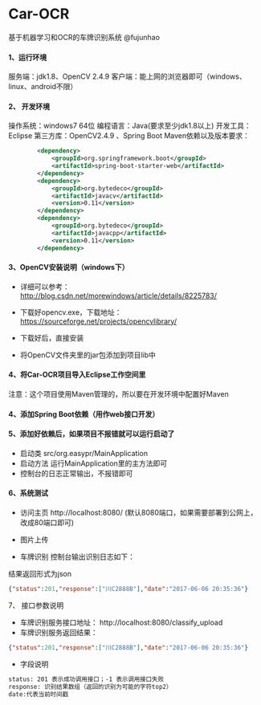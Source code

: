 # Car-OCR
基于机器学习和OCR的车牌识别系统 @fujunhao

#### 1、运行环境
服务端：jdk1.8、OpenCV 2.4.9
客户端：能上网的浏览器即可（windows、linux、android不限）
#### 2、 开发环境
操作系统：windows7 64位
编程语言：Java(要求至少jdk1.8以上)
开发工具：Eclipse
第三方库：OpenCV2.4.9  、Spring Boot
Maven依赖以及版本要求：
```xml
		<dependency>
			<groupId>org.springframework.boot</groupId>
			<artifactId>spring-boot-starter-web</artifactId>
		</dependency>
		<dependency>
			<groupId>org.bytedeco</groupId>
			<artifactId>javacv</artifactId>
			<version>0.11</version>
		</dependency>
		<dependency>
			<groupId>org.bytedeco</groupId>
			<artifactId>javacpp</artifactId>
			<version>0.11</version>
		</dependency>
```
#### 3、OpenCV安装说明（windows下）
- 详细可以参考：http://blog.csdn.net/morewindows/article/details/8225783/
- 下载好opencv.exe，下载地址：https://sourceforge.net/projects/opencvlibrary/

- 下载好后，直接安装

- 将OpenCV文件夹里的jar包添加到项目lib中

#### 4、将Car-OCR项目导入Eclipse工作空间里

注意：这个项目使用Maven管理的，所以要在开发环境中配置好Maven
#### 4、添加Spring Boot依赖（用作web接口开发）

#### 5、添加好依赖后，如果项目不报错就可以运行启动了
- 启动类 src/org.easypr/MainApplication
- 启动方法 运行MainApplication里的主方法即可
- 控制台的日志正常输出，不报错即可


#### 6、系统测试
- 访问主页
http://localhost:8080/ (默认8080端口，如果需要部署到公网上，改成80端口即可)

-  图片上传

- 车牌识别
控制台输出识别日志如下：

结果返回形式为json

```json
{"status":201,"response":["川C2888B"],"date":"2017-06-06 20:35:36"}
```
7、 接口参数说明
- 车牌识别服务接口地址：
http://localhost:8080/classify_upload
- 车牌识别服务返回结果：
```json
{"status":201,"response":["川C2888B"],"date":"2017-06-06 20:35:36"}
```
- 字段说明
```xml
status: 201 表示成功调用接口；-1 表示调用接口失败
response: 识别结果数组（返回的识别为可能的字符top2）
date:代表当前时间戳
```
